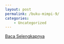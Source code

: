 ```yaml
---
layout: post
permalink: /buku-mimpi-9/
categories:
    - Uncategorized
---
```


[Baca Selengkapnya](/01)